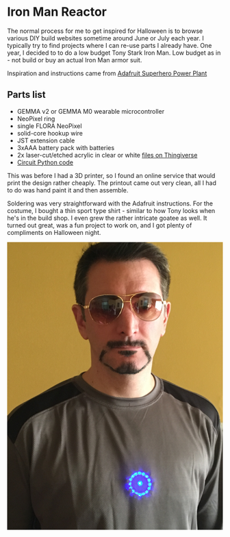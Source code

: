 # Iron Man Reactor

The normal process for me to get inspired for Halloween is to browse various DIY build websites sometime around June or July each year. I typically try to find projects where I can re-use parts I already have. One year, I decided to to do a low budget Tony Stark Iron Man. Low budget as in - not build or buy an actual Iron Man armor suit.

Inspiration and instructions came from [Adafruit Superhero Power Plant](https://learn.adafruit.com/superhero-power-plant?embeds=allow)

## Parts list
- GEMMA v2 or GEMMA M0 wearable microcontroller
- NeoPixel ring
- single FLORA NeoPixel
- solid-core hookup wire
- JST extension cable
- 3xAAA battery pack with batteries
- 2x laser-cut/etched acrylic in clear or white [files on Thingiverse](https://www.thingiverse.com/thing:157296)
- [Circuit Python code](https://github.com/demonbrew/ironman/reactor.py)

This was before I had a 3D printer, so I found an online service that would print the design rather cheaply. The printout came out very clean, all I had to do was hand paint it and then assemble.

Soldering was very straightforward with the Adafruit instructions. For the costume, I bought a thin sport type shirt - similar to how Tony looks when he's in the build shop. I even grew the rather intricate goatee as well. It turned out great, was a fun project to work on, and I got plenty of compliments on Halloween night.

![Wall sconce torch completed](/assets/tony.jpg)
